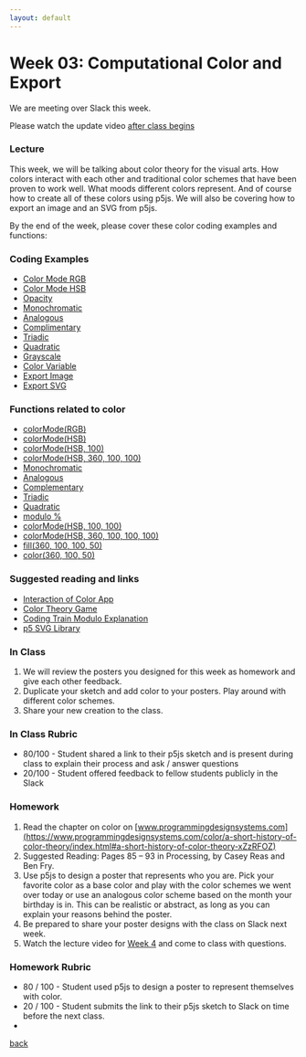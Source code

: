 ```yaml
---
layout: default
---
```


# Week 03: Computational Color and Export

We are meeting over Slack this week.

Please watch the update video [after class begins](https://www.loom.com/share/fa30dae1f78e48ada33fbb6d357627d1?sid=241b821b-1e29-4e72-beb9-c8d475d801f7)

### Lecture
This week, we will be talking about color theory for the visual arts. How colors interact with each other and traditional color schemes that have been proven to work well. What moods different colors represent. And of course how to create all of these colors using p5js. We will also be covering how to export an image and an SVG from p5js.

By the end of the week, please cover these color coding examples and functions:

### Coding Examples
- [Color Mode RGB](https://editor.p5js.org/dannewoo/sketches/C2UifKuRm)
- [Color Mode HSB](https://editor.p5js.org/dannewoo/sketches/Nhu33tklX)
- [Opacity](https://editor.p5js.org/dannewoo/sketches/TlPo5WKdg)
- [Monochromatic](https://editor.p5js.org/dannewoo/sketches/KRz0xXU0i)
- [Analogous](https://editor.p5js.org/dannewoo/sketches/f_XA_Tc9I)
- [Complimentary](https://editor.p5js.org/dannewoo/sketches/ZV8R7p702)
- [Triadic](https://editor.p5js.org/dannewoo/sketches/Z2HnDAsFd)
- [Quadratic](https://editor.p5js.org/dannewoo/sketches/pBzqh0kxB)
- [Grayscale](https://editor.p5js.org/dannewoo/sketches/g0jL5DvRc)
- [Color Variable](https://editor.p5js.org/dannewoo/sketches/rzPrKehRV)
- [Export Image](https://editor.p5js.org/dannewoo/sketches/3vagO9Vnj)
- [Export SVG](https://editor.p5js.org/dannewoo/sketches/Grf6bho7p)

### Functions related to color

- [colorMode(RGB)](https://p5js.org/reference/#/p5/colorMode)
- [colorMode(HSB)](https://p5js.org/reference/#/p5/colorMode)
- [colorMode(HSB, 100)](https://p5js.org/reference/#/p5/colorMode)
- [colorMode(HSB, 360, 100, 100)](https://p5js.org/reference/#/p5/colorMode)
- [Monochromatic](https://editor.p5js.org/dannewoo/sketches/KRz0xXU0i)
- [Analogous](https://editor.p5js.org/dannewoo/sketches/f_XA_Tc9I)
- [Complementary](https://editor.p5js.org/dannewoo/sketches/ZV8R7p702)
- [Triadic](https://editor.p5js.org/dannewoo/sketches/Z2HnDAsFd)
- [Quadratic](https://editor.p5js.org/dannewoo/sketches/pBzqh0kxB)
- [modulo %](https://processing.org/reference/modulo.html)
- [colorMode(HSB, 100, 100)](https://p5js.org/reference/#/p5/colorMode)
- [colorMode(HSB, 360, 100, 100, 100)](https://p5js.org/reference/#/p5/colorMode)
- [fill(360, 100, 100, 50)](https://p5js.org/reference/#/p5/fill)
- [color(360, 100, 50)](https://p5js.org/reference/#/p5/color)

### Suggested reading and links
- [Interaction of Color App](https://apps.apple.com/us/app/interaction-of-color/id771793818)
- [Color Theory Game](https://color.method.ac/)
- [Coding Train Modulo Explanation](https://www.youtube.com/watch?v=r5Iy3v1co0A)
- [p5 SVG Library](https://github.com/zenozeng/p5.js-svg/)

### In Class
1. We will review the posters you designed for this week as homework and give each other feedback.
2. Duplicate your sketch and add color to your posters. Play around with different color schemes.
3. Share your new creation to the class.

### In Class Rubric
- 80/100 - Student shared a link to their p5js sketch and is present during class to explain their process and ask / answer questions
- 20/100 - Student offered feedback to fellow students publicly in the Slack

### Homework
1. Read the chapter on color on [www.programmingdesignsystems.com](https://www.programmingdesignsystems.com/color/a-short-history-of-color-theory/index.html#a-short-history-of-color-theory-xZzRFOZ)
2. Suggested Reading: Pages 85 – 93 in Processing, by Casey Reas and Ben Fry.
3. Use p5js to design a poster that represents who you are. Pick your favorite color as a base color and play with the color schemes we went over today or use an analogous color scheme based on the month your birthday is in. This can be realistic or abstract, as long as you can explain your reasons behind the poster.
4. Be prepared to share your poster designs with the class on Slack next week.
5. Watch the lecture video for [Week 4](https://youtu.be/DLRXAg9f_Lk?si=000SVEXl1MRNHJI5) and come to class with questions.

### Homework Rubric
- 80 / 100  - Student used p5js to design a poster to represent themselves with color.
- 20 / 100 - Student submits the link to their p5js sketch to Slack on time before the next class.
- 
[back](./)
